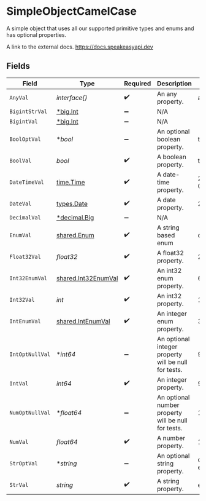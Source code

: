 # SimpleObjectCamelCase

A simple object that uses all our supported primitive types and enums and has optional properties.

A link to the external docs.
<https://docs.speakeasyapi.dev>


## Fields

| Field                                                                   | Type                                                                    | Required                                                                | Description                                                             | Example                                                                 |
| ----------------------------------------------------------------------- | ----------------------------------------------------------------------- | ----------------------------------------------------------------------- | ----------------------------------------------------------------------- | ----------------------------------------------------------------------- |
| `AnyVal`                                                                | *interface{}*                                                           | :heavy_check_mark:                                                      | An any property.                                                        | any example                                                             |
| `BigintStrVal`                                                          | [*big.Int](https://pkg.go.dev/math/big#Int)                             | :heavy_minus_sign:                                                      | N/A                                                                     |                                                                         |
| `BigintVal`                                                             | [*big.Int](https://pkg.go.dev/math/big#Int)                             | :heavy_minus_sign:                                                      | N/A                                                                     |                                                                         |
| `BoolOptVal`                                                            | **bool*                                                                 | :heavy_minus_sign:                                                      | An optional boolean property.                                           | true                                                                    |
| `BoolVal`                                                               | *bool*                                                                  | :heavy_check_mark:                                                      | A boolean property.                                                     | true                                                                    |
| `DateTimeVal`                                                           | [time.Time](https://pkg.go.dev/time#Time)                               | :heavy_check_mark:                                                      | A date-time property.                                                   | 2020-01-01T00:00:00Z                                                    |
| `DateVal`                                                               | [types.Date](../../../types/date.md)                                    | :heavy_check_mark:                                                      | A date property.                                                        | 2020-01-01                                                              |
| `DecimalVal`                                                            | [*decimal.Big](https://pkg.go.dev/github.com/ericlagergren/decimal#Big) | :heavy_minus_sign:                                                      | N/A                                                                     |                                                                         |
| `EnumVal`                                                               | [shared.Enum](../../../pkg/models/shared/enum.md)                       | :heavy_check_mark:                                                      | A string based enum                                                     | one                                                                     |
| `Float32Val`                                                            | *float32*                                                               | :heavy_check_mark:                                                      | A float32 property.                                                     | 2.2222222                                                               |
| `Int32EnumVal`                                                          | [shared.Int32EnumVal](../../../pkg/models/shared/int32enumval.md)       | :heavy_check_mark:                                                      | An int32 enum property.                                                 | 69                                                                      |
| `Int32Val`                                                              | *int*                                                                   | :heavy_check_mark:                                                      | An int32 property.                                                      | 1                                                                       |
| `IntEnumVal`                                                            | [shared.IntEnumVal](../../../pkg/models/shared/intenumval.md)           | :heavy_check_mark:                                                      | An integer enum property.                                               | 3                                                                       |
| `IntOptNullVal`                                                         | **int64*                                                                | :heavy_minus_sign:                                                      | An optional integer property will be null for tests.                    | 999999                                                                  |
| `IntVal`                                                                | *int64*                                                                 | :heavy_check_mark:                                                      | An integer property.                                                    | 999999                                                                  |
| `NumOptNullVal`                                                         | **float64*                                                              | :heavy_minus_sign:                                                      | An optional number property will be null for tests.                     | 1.1                                                                     |
| `NumVal`                                                                | *float64*                                                               | :heavy_check_mark:                                                      | A number property.                                                      | 1.1                                                                     |
| `StrOptVal`                                                             | **string*                                                               | :heavy_minus_sign:                                                      | An optional string property.                                            | optional example                                                        |
| `StrVal`                                                                | *string*                                                                | :heavy_check_mark:                                                      | A string property.                                                      | example                                                                 |